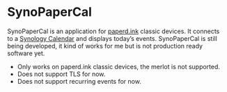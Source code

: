 # SynoPaperCal

SynoPaperCal is an application for [paperd.ink](https://paperd.ink/) classic devices. It connects to a [Synology Calendar](https://www.synology.com/en-us/dsm/feature/calendar) and displays today’s events. SynoPaperCal is still being developed, it kind of works for me but is not production ready software yet.

- Only works on paperd.ink classic devices, the merlot is not supported.
- Does not support TLS for now.
- Does not support recurring events for now.